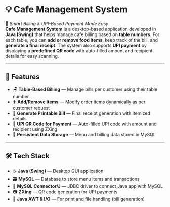# 💡 Cafe Management System  
🚀 *Smart Billing & UPI-Based Payment Made Easy*  
**Cafe Management System** is a desktop-based application developed in **Java (Swing)** that helps manage cafe billing based on **table numbers**. For each table, you can **add or remove food items**, keep track of the bill, and **generate a final receipt**. The system also supports **UPI payment** by displaying a **predefined QR code** with auto-filled amount and recipient details for easy scanning.

---

## 🔧 Features
- 🪑 **Table-Based Billing** — Manage bills per customer using their table number  
- ➕ **Add/Remove Items** — Modify order items dynamically as per customer request  
- 🧾 **Generate Printable Bill** — Final receipt generation with itemized details  
- 💸 **UPI QR Code for Payment** — Auto-filled UPI code with amount and recipient using ZXing  
- 💽 **Persistent Data Storage** — Menu and billing data stored in MySQL  

---

## 🛠️ Tech Stack
- ☕ **Java (Swing)** — Desktop GUI application  
- 🗃️ **MySQL** — Database to store menu items and transactions  
- 🔗 **MySQL Connector/J** — JDBC driver to connect Java app with MySQL  
- 📷 **ZXing** — QR code generation for UPI payments  
- 🧮 **Java AWT & I/O** — For print and file handling (bill generation)
